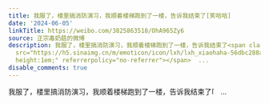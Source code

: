 ```yaml
---
title: 我服了，楼里搞消防演习，我顺着楼梯跑到了一楼，告诉我结束了[笑哈哈]
date: '2024-06-05'
linkTitle: https://weibo.com/3825863518/OhA965Zy6
source: 正宗毒奶菇的微博
description: 我服了，楼里搞消防演习，我顺着楼梯跑到了一楼，告诉我结束了<span class="url-icon"><img alt="[笑哈哈]"
  src="https://h5.sinaimg.cn/m/emoticon/icon/lxh/lxh_xiaohaha-56dbc288a5.png" style="width:1em;
  height:1em;" referrerpolicy="no-referrer"></span>  ...
disable_comments: true
---
```

我服了，楼里搞消防演习，我顺着楼梯跑到了一楼，告诉我结束了<span class="url-icon"><img alt="[笑哈哈]" src="https://h5.sinaimg.cn/m/emoticon/icon/lxh/lxh_xiaohaha-56dbc288a5.png" style="width:1em; height:1em;" referrerpolicy="no-referrer"></span>  ...